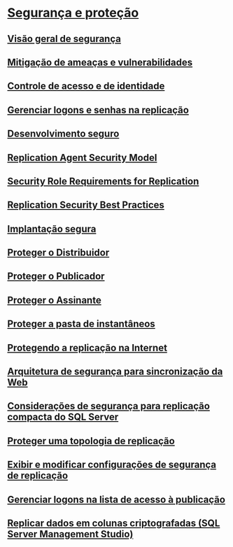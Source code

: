 # [Segurança e proteção](security-and-protection-replication.md)
## [Visão geral de segurança](security-overview-replication.md)
## [Mitigação de ameaças e vulnerabilidades](threat-and-vulnerability-mitigation-replication.md)
## [Controle de acesso e de identidade](identity-and-access-control-replication.md)
## [Gerenciar logons e senhas na replicação](manage-logins-and-passwords-in-replication.md)
## [Desenvolvimento seguro](secure-development-replication.md)
## [Replication Agent Security Model](replication-agent-security-model.md)
## [Security Role Requirements for Replication](security-role-requirements-for-replication.md)
## [Replication Security Best Practices](replication-security-best-practices.md)
## [Implantação segura](secure-deployment-replication.md)
## [Proteger o Distribuidor](secure-the-distributor.md)
## [Proteger o Publicador](secure-the-publisher.md)
## [Proteger o Assinante](secure-the-subscriber.md)
## [Proteger a pasta de instantâneos](secure-the-snapshot-folder.md)
## [Protegendo a replicação na Internet](securing-replication-over-the-internet.md)
## [Arquitetura de segurança para sincronização da Web](security-architecture-for-web-synchronization.md)
## [Considerações de segurança para replicação compacta do SQL Server](security-considerations-for-sql-server-compact-replication.md)
## [Proteger uma topologia de replicação](secure-a-replication-topology.md)
## [Exibir e modificar configurações de segurança de replicação](view-and-modify-replication-security-settings.md)
## [Gerenciar logons na lista de acesso à publicação](manage-logins-in-the-publication-access-list.md)
## [Replicar dados em colunas criptografadas (SQL Server Management Studio)](replicate-data-in-encrypted-columns-sql-server-management-studio.md)
